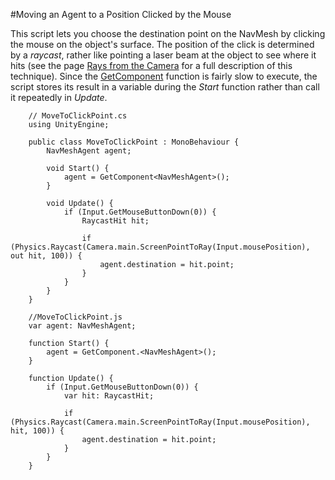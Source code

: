 #Moving an Agent to a Position Clicked by the Mouse

This script lets you choose the destination point on the NavMesh by clicking the mouse on the object's surface. The position of the click is determined by a _raycast_, rather like pointing a laser beam at the object to see where it hits (see the page [Rays from the Camera](CameraRays) for a full description of this technique). Since the [GetComponent](ScriptRef:GameObject.GetComponent.html) function is fairly slow to execute, the script stores its result in a variable during the _Start_ function rather than call it repeatedly in _Update_.

````
	// MoveToClickPoint.cs
	using UnityEngine;
	
	public class MoveToClickPoint : MonoBehaviour {
		NavMeshAgent agent;
		
		void Start() {
			agent = GetComponent<NavMeshAgent>();
		}
		
		void Update() {
			if (Input.GetMouseButtonDown(0)) {
				RaycastHit hit;
				
				if (Physics.Raycast(Camera.main.ScreenPointToRay(Input.mousePosition), out hit, 100)) {
					agent.destination = hit.point;
				}
			}
		}
	}
````
		
````
	//MoveToClickPoint.js
	var agent: NavMeshAgent;
	
	function Start() {
		agent = GetComponent.<NavMeshAgent>();
	}

	function Update() {
		if (Input.GetMouseButtonDown(0)) {
			var hit: RaycastHit;
		
			if (Physics.Raycast(Camera.main.ScreenPointToRay(Input.mousePosition), hit, 100)) {
				agent.destination = hit.point;
			}
		}
	}
````